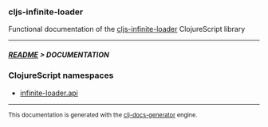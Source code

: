 
### cljs-infinite-loader

Functional documentation of the [cljs-infinite-loader](https://github.com/bithandshake/cljs-infinite-loader) ClojureScript library

---



##### [README](../README.md) > DOCUMENTATION

### ClojureScript namespaces

* [infinite-loader.api](cljs/infinite-loader/API.md)

---

<sub>This documentation is generated with the [clj-docs-generator](https://github.com/bithandshake/clj-docs-generator) engine.</sub>

